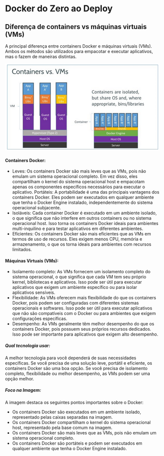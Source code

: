 # Docker do Zero ao Deploy

## Diferença de containers vs máquinas virtuais (VMs)

A principal diferença entre containers Docker e máquinas virtuais (VMs). Ambos os métodos são utilizados para empacotar e executar aplicativos, mas o fazem de maneiras distintas.

<img src="./assets/containers_vs_virtualization.png">

#### Containers Docker:

- Leves: Os containers Docker são mais leves que as VMs, pois não emulam um sistema operacional completo. Em vez disso, eles compartilham o kernel do sistema operacional host e empacotam apenas os componentes específicos necessários para executar o aplicativo.
  Portáteis: A portabilidade é uma das principais vantagens dos containers Docker. Eles podem ser executados em qualquer ambiente que tenha o Docker Engine instalado, independentemente do sistema operacional subjacente.
- Isoláveis: Cada container Docker é executado em um ambiente isolado, o que significa que não interfere em outros containers ou no sistema operacional host. Isso torna os containers Docker ideais para ambientes multi-inquilino e para testar aplicativos em diferentes ambientes.
- Eficientes: Os containers Docker são mais eficientes que as VMs em termos de uso de recursos. Eles exigem menos CPU, memória e armazenamento, o que os torna ideais para ambientes com recursos limitados.

#### Máquinas Virtuais (VMs):

- Isolamento completo: As VMs fornecem um isolamento completo do sistema operacional, o que significa que cada VM tem seu próprio kernel, bibliotecas e aplicativos. Isso pode ser útil para executar aplicativos que exigem um ambiente específico ou para isolar aplicativos sensíveis.
- Flexibilidade: As VMs oferecem mais flexibilidade do que os containers Docker, pois podem ser configuradas com diferentes sistemas operacionais e softwares. Isso pode ser útil para executar aplicativos que não são compatíveis com o Docker ou para ambientes que exigem configurações específicas.
- Desempenho: As VMs geralmente têm melhor desempenho do que os containers Docker, pois possuem seus próprios recursos dedicados. Isso pode ser importante para aplicativos que exigem alto desempenho.

##### Qual tecnologia usar:

A melhor tecnologia para você dependerá de suas necessidades específicas. Se você precisa de uma solução leve, portátil e eficiente, os containers Docker são uma boa opção. Se você precisa de isolamento completo, flexibilidade ou melhor desempenho, as VMs podem ser uma opção melhor.

##### Foco na Imagem:

A imagem destaca os seguintes pontos importantes sobre o Docker:

- Os containers Docker são executados em um ambiente isolado, representado pelas caixas separadas na imagem.
- Os containers Docker compartilham o kernel do sistema operacional host, representado pela base comum na imagem.
- Os containers Docker são mais leves que as VMs, pois não emulam um sistema operacional completo.
- Os containers Docker são portáteis e podem ser executados em qualquer ambiente que tenha o Docker Engine instalado.
